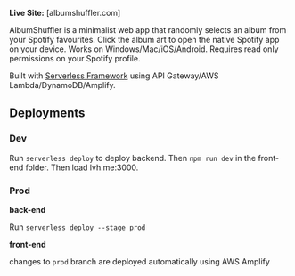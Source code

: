 
**Live Site:** [albumshuffler.com]

AlbumShuffler is a minimalist web app that randomly selects an album from your Spotify favourites. Click the album art to open the native Spotify app on your device. Works on Windows/Mac/iOS/Android. Requires read only permissions on your Spotify profile.

Built with [Serverless Framework](serverless.com) using API Gateway/AWS Lambda/DynamoDB/Amplify.

## Deployments

### Dev

Run `serverless deploy` to deploy backend. Then `npm run dev` in the front-end folder. Then load lvh.me:3000.

### Prod

**back-end**

Run `serverless deploy --stage prod`

**front-end**

changes to `prod` branch are deployed automatically using AWS Amplify

